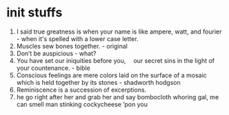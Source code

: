 # init stuffs

1. I said true greatness is when your name is like ampere, watt, and fourier - when it's spelled with a lower case letter.
2. Muscles sew bones together. - original
3. Don’t be auspicious - what?
4. You have set our iniquities before you,  our secret sins in the light of your countenance. - bible
5. Conscious feelings are mere colors laid on the surface of a mosaic which is held together by its stones - shadworth hodgson
6. Reminiscence is a succession of excerptions.
7. he go right after her and grab her and say bombocloth whoring gal, me can smell man stinking cockycheese ’pon you
